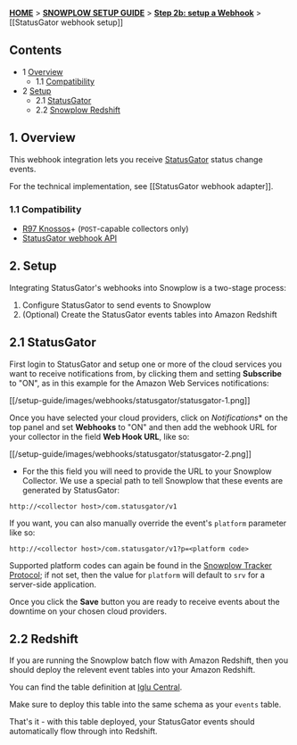 <a name="top" />

[**HOME**](Home) > [**SNOWPLOW SETUP GUIDE**](Setting-up-Snowplow) > [**Step 2b: setup a Webhook**](Setting-up-a-webhook) > [[StatusGator webhook setup]]

## Contents

- 1 [Overview](#overview)
  - 1.1 [Compatibility](#compat)
- 2 [Setup](#setup)
  - 2.1 [StatusGator](#setup-statusgator)
  - 2.2 [Snowplow Redshift](#setup-redshift)

<a name="overview" />

## 1. Overview

This webhook integration lets you receive [StatusGator][statusgator-website] status change events.

For the technical implementation, see [[StatusGator webhook adapter]].

<a name="compat" />

### 1.1 Compatibility

* [R97 Knossos][r97]+ (`POST`-capable collectors only)
* [StatusGator webhook API][statusgator-webhooks]

<a name="setup" />

## 2. Setup

Integrating StatusGator's webhooks into Snowplow is a two-stage process:

1. Configure StatusGator to send events to Snowplow
2. (Optional) Create the StatusGator events tables into Amazon Redshift

<a name="setup-statusgator" />

## 2.1 StatusGator

First login to StatusGator and setup one or more of the cloud services you want to receive notifications from, by clicking them and setting **Subscribe** to "ON", as in this example for the Amazon Web Services notifications:

[[/setup-guide/images/webhooks/statusgator/statusgator-1.png]]

Once you have selected your cloud providers, click on *Notifications** on the top panel and set **Webhooks** to "ON" and then add the webhook URL for your collector in the field **Web Hook URL**, like so:

[[/setup-guide/images/webhooks/statusgator/statusgator-2.png]]

* For the this field you will need to provide the URL to your Snowplow Collector.  We use a special path to tell Snowplow that these events are generated by StatusGator:

```
http://<collector host>/com.statusgator/v1
```

If you want, you can also manually override the event's `platform` parameter like so:

```
http://<collector host>/com.statusgator/v1?p=<platform code>
```

Supported platform codes can again be found in the [Snowplow Tracker Protocol][tracker-protocol]; if not set, then the value for `platform` will default to `srv` for a server-side application.

Once you click the **Save** button you are ready to receive events about the downtime on your chosen cloud providers.

<a name="setup-redshift" />

## 2.2 Redshift

If you are running the Snowplow batch flow with Amazon Redshift, then you should deploy the relevent event tables into your Amazon Redshift.

You can find the table definition at [Iglu Central](https://github.com/snowplow/iglu-central/tree/master/sql/com.statusgator).

Make sure to deploy this table into the same schema as your `events` table.

That's it - with this table deployed, your StatusGator events should automatically flow through into Redshift.

[statusgator-website]: https://statusgator.com/
[statusgator-webhooks]: https://blog.statusgator.com/introducing-web-hooks/
[r97]: https://github.com/snowplow/snowplow/releases/tag/r97-knossos

[tracker-protocol]: https://github.com/snowplow/snowplow/wiki/snowplow-tracker-protocol#1-common-parameters-platform-and-event-independent
